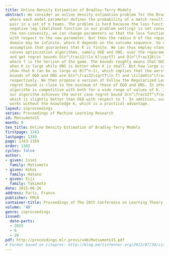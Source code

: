 ```yaml
---
title: Online Density Estimation of Bradley-Terry Models
abstract: We consider an online density estimation problem for the Bradley-Terry model,
  where each model parameter defines the probability of a match result between any
  pair in a set of n teams. The problem is hard because the loss function (i.e., the
  negative log-likelihood function in our problem setting) is not convex. To avoid
  the non-convexity, we can change parameters so that the loss function becomes convex
  with respect to the new parameter. But then the radius K of the reparameterized
  domain may be infinite, where K depends on the outcome sequence. So we put a mild
  assumption that guarantees that K is finite. We can thus employ standard online
  convex optimization algorithms, namely OGD and ONS, over the reparameterized domain,
  and get regret bounds O(n^\frac12(\ln K)\sqrtT) and O(n^\frac32K\ln T), respectively,
  where T is the horizon of the game. The bounds roughly means that OGD is better
  when K is large while ONS is better when K is small. But how large can K be? We
  show that K can be as large as Θ(T^n-1), which implies that the worst case regret
  bounds of OGD and ONS are O(n^\frac32\sqrtT\ln T) and \tildeO(n^\frac32(T)^n-1),
  respectively. We then propose a version of Follow the Regularized Leader, whose
  regret bound is close to the minimum of those of OGD and ONS. In other words, our
  algorithm is competitive with both for a wide range of values of K. In particular,
  our algorithm achieves the worst case regret bound O(n^\frac52T^\frac13 \ln T),
  which is slightly better than OGD with respect to T. In addition, our algorithm
  works without the knowledge K, which is a practical advantage.
layout: inproceedings
series: Proceedings of Machine Learning Research
id: Matsumoto15
month: 0
tex_title: Online Density Estimation of Bradley-Terry Models
firstpage: 1343
lastpage: 1359
page: 1343-1359
order: 1343
cycles: false
author:
- given: Issei
  family: Matsumoto
- given: Kohei
  family: Hatano
- given: Eiji
  family: Takimoto
date: 2015-06-26
address: Paris, France
publisher: PMLR
container-title: Proceedings of The 28th Conference on Learning Theory
volume: '40'
genre: inproceedings
issued:
  date-parts:
  - 2015
  - 6
  - 26
pdf: http://proceedings.mlr.press/v40/Matsumoto15.pdf
# Format based on citeproc: http://blog.martinfenner.org/2013/07/30/citeproc-yaml-for-bibliographies/
---
```


